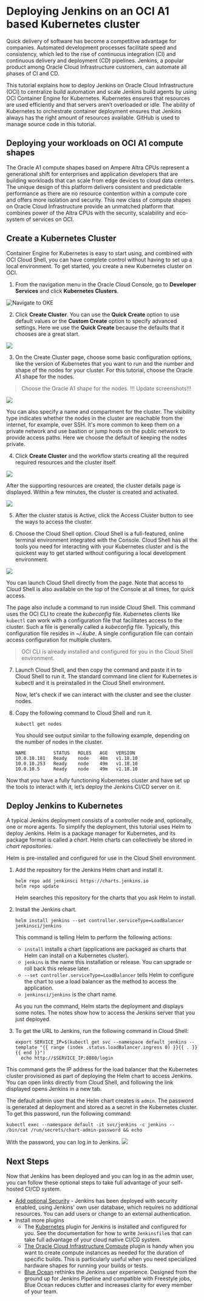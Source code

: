 # Deploying Jenkins on an OCI A1 based Kubernetes cluster

Quick delivery of software has become a competitive advantage for companies. Automated development processes facilitate speed and consistency, which led to the rise of continuous integration (CI) and continuous delivery and deployment (CD) pipelines. Jenkins, a popular product among Oracle Cloud Infrastructure customers, can automate all phases of CI and CD.

This tutorial explains how to deploy Jenkins on Oracle Cloud Infrastructure (OCI) to centralize build automation and scale Jenkins build agents by using OCI Container Engine for Kubernetes. Kubernetes ensures that resources are used efficiently and that servers aren’t overloaded or idle. The ability of Kubernetes to orchestrate container deployment ensures that Jenkins always has the right amount of resources available. GitHub is used to manage source code in this tutorial.

## Deploying your workloads on OCI A1 compute shapes

The Oracle A1 compute shapes based on Ampere Altra CPUs represent a generational shift for enterprises and application developers that are building workloads that can scale from edge devices to cloud data centers. The unique design of this  platform delivers consistent and predictable performance as there are no resource contention within a compute core and offers more isolation and security. This new class of compute shapes on Oracle Cloud Infrastructure  provide an unmatched platform that combines power of the Altra CPUs with the security, scalability and eco-system of services on OCI.


## Create a Kubernetes Cluster

Container Engine for Kubernetes is easy to start using, and combined with OCI Cloud Shell, you can have complete control without having to set up a local environment. To get started, you create a new Kubernetes cluster on OCI.

1. From the navigation menu in the Oracle Cloud Console, go to **Developer Services** and click **Kubernetes Clusters**.
   
![Navigate to OKE](./images/01_nav_oke.png)

2. Click **Create Cluster**. You can use the **Quick Create** option to use default values or the **Custom Create** option to specify advanced settings. Here we use the **Quick Create** because the defaults that it chooses are a great start.

![](./images/02_create_cluster.png)

3. On the Create Cluster page, choose some basic configuration options, like the version of Kubernetes that you want to run and the number and shape of the nodes for your cluster. For this tutorial, choose the Oracle A1 shape for the nodes. 

> Choose the Oracle A1 shape for the nodes. !!! Update screenshots!!!

![](./images/03_create_workflow.png)

You can also specify a name and compartment for the cluster. The visibility type indicates whether the nodes in the cluster are reachable from the internet, for example, over SSH. It's more common to keep them on a private network and use bastion or jump hosts on the public network to provide access paths. Here we choose the default of keeping the nodes private.

4. Click **Create Cluster** and the workflow starts creating all the required required resources and the cluster itself. 

![](./images/04_create_resources.png)

After the supporting resources are created, the cluster details page is displayed. Within a few minutes, the cluster is created and activated.

![](./images/cluster_create.gif)

5. After the cluster status is Active, click the Access Cluster button to see the ways to access the cluster.

6. Choose the Cloud Shell option. Cloud Shell is a full-featured, online terminal environment integrated with the Console. Cloud Shell has all the tools you need for interacting with your Kubernetes cluster and is the quickest way to get started without configuring a local development environment.

![](./images/06_access_cloudshell.png)

You can launch Cloud Shell directly from the page. Note that access to Cloud Shell is also available on the top of the Console at all times, for quick access.

The page also include a command to run inside Cloud Shell. This command uses the OCI CLI to create the *kubeconfig* file. Kubernetes clients like `kubectl` can work with a configuration file that facilitates access to the cluster. Such a file is generally called a *kubeconfig* file. Typically, this configuration file resides in *~/.kube*. A single configuration file can contain access configuration for multiple clusters.

> OCI CLI is already installed and configured for you in the Cloud Shell environment. 

7. Launch Cloud Shell, and then copy the command and paste it in to Cloud Shell to run it. The standard command line client for Kubernetes is kubectl and it is preinstalled in the Cloud Shell environment. 
   
   Now, let's check if we can interact with the cluster and see the cluster nodes. 

8. Copy the following command to Cloud Shell and run it.
    ```
    kubectl get nodes
    ```
   You should see output similar to the following example, depending on the number of nodes in the cluster. 

    ```
    NAME          STATUS   ROLES   AGE   VERSION
    10.0.10.181   Ready    node    48m   v1.18.10
    10.0.10.253   Ready    node    49m   v1.18.10
    10.0.10.5     Ready    node    49m   v1.18.10
    ```

Now that you have a fully functioning Kubernetes cluster and have set up the tools to interact with it, let’s deploy the Jenkins CI/CD server on it.

## Deploy Jenkins to Kubernetes

A typical Jenkins deployment consists of a controller node and, optionally, one or more agents. To simplify the deployment, this tutorial uses Helm to deploy Jenkins. Helm is a package manager for Kubernetes, and its package format is called a *chart*. Helm charts can collectively be stored in *chart repositories*.

Helm is pre-installed and configured for use in the Cloud Shell environment. 

1. Add the repository for the Jenkins Helm chart and install it.
    ```
    helm repo add jenkinsci https://charts.jenkins.io
    helm repo update
    ```
    Helm searches this repository for the charts that you ask Helm to install.

2. Install the Jenkins chart.

    ```
    helm install jenkins --set controller.serviceType=LoadBalancer jenkinsci/jenkins
    ```
    This command is telling Helm to perform the following actions:

    -	`install` installs a chart (applications are packaged as charts that Helm can install on a Kubernetes cluster).
    -	`jenkins` is the name this installation or release. You can upgrade or roll back this release later.
    - `--set controller.serviceType=LoadBalancer` tells Helm to configure the chart to use a load balancer as the method to access the application.
    - `jenkinsci/jenkins` is the chart name.

    As you run the command, Helm starts the deployment and displays some notes. The notes show how to access the Jenkins server that you just deployed.


3. To get the URL to Jenkins, run the following command in Cloud Shell:
    ```
    export SERVICE_IP=$(kubectl get svc --namespace default jenkins --template "{{ range (index .status.loadBalancer.ingress 0) }}{{ . }}{{ end }}")
      echo http://$SERVICE_IP:8080/login
    ```

This command gets the IP address for the load balancer that the Kubernetes cluster provisioned as part of deploying the Helm chart to access Jenkins. You can open links directly from Cloud Shell, and following the link displayed opens Jenkins in a new tab.

The default admin user that the Helm chart creates is `admin`. The password is generated at deployment and stored as a secret in the Kubernetes cluster. To get this password, run the following command:

```
kubectl exec --namespace default -it svc/jenkins -c jenkins -- /bin/cat /run/secrets/chart-admin-password && echo
```

With the password, you can log in to Jenkins.
![](./images/08_jenkins_login.png) 

## Next Steps

Now that Jenkins has been deployed and you can log in as the admin user, you can follow these optional steps to take full advantage of your self-hosted CI/CD system.

- [Add optional Security](https://wiki.jenkins.io/display/JENKINS/Standard+Security+Setup) -  Jenkins has been deployed with security enabled, using Jenkins' own user database, which requires no additional resources. You can add users or change to an external authentication.
- Install more plugins
  - The [Kubernetes](https://plugins.jenkins.io/kubernetes/) plugin for Jenkins is installed and configured for you. See the documentation for how to write `Jenkinsfile`s that can take full advantage of your cloud native CI/CD system.
  - [The Oracle Cloud Infrastructure Compute](https://plugins.jenkins.io/oracle-cloud-infrastructure-compute/) plugin is handy when you want to create compute instances as needed for the duration of specific builds. This is particularly useful when you need specialized hardware shapes for running your builds or tests.
  - [Blue Ocean](https://plugins.jenkins.io/blueocean/)  rethinks the Jenkins user experience. Designed from the ground up for Jenkins Pipeline and compatible with Freestyle jobs, Blue Ocean reduces clutter and increases clarity for every member of your team.

